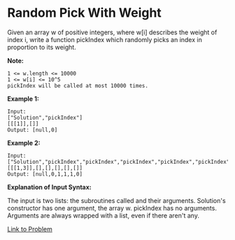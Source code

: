 # Random Pick With Weight

Given an array w of positive integers, where w[i] describes the weight of index i, write a function pickIndex which randomly picks an index in proportion to its weight.

**Note:**

```
1 <= w.length <= 10000
1 <= w[i] <= 10^5
pickIndex will be called at most 10000 times.
```

**Example 1:**

```
Input:
["Solution","pickIndex"]
[[[1]],[]]
Output: [null,0]
```

**Example 2:**

```
Input:
["Solution","pickIndex","pickIndex","pickIndex","pickIndex","pickIndex"]
[[[1,3]],[],[],[],[],[]]
Output: [null,0,1,1,1,0]
```

**Explanation of Input Syntax:**

The input is two lists: the subroutines called and their arguments. Solution's constructor has one argument, the array w. pickIndex has no arguments. Arguments are always wrapped with a list, even if there aren't any.

[Link to Problem](https://leetcode.com/explore/challenge/card/june-leetcoding-challenge/539/week-1-june-1st-june-7th/3351/)
